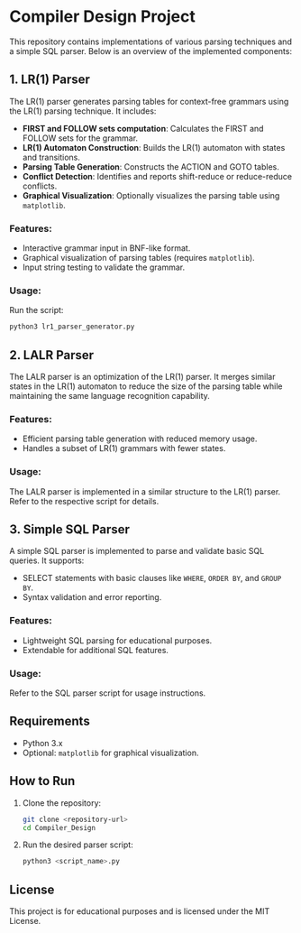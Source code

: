 # Compiler Design Project

This repository contains implementations of various parsing techniques and a simple SQL parser. Below is an overview of the implemented components:

## 1. LR(1) Parser
The LR(1) parser generates parsing tables for context-free grammars using the LR(1) parsing technique. It includes:
- **FIRST and FOLLOW sets computation**: Calculates the FIRST and FOLLOW sets for the grammar.
- **LR(1) Automaton Construction**: Builds the LR(1) automaton with states and transitions.
- **Parsing Table Generation**: Constructs the ACTION and GOTO tables.
- **Conflict Detection**: Identifies and reports shift-reduce or reduce-reduce conflicts.
- **Graphical Visualization**: Optionally visualizes the parsing table using `matplotlib`.

### Features:
- Interactive grammar input in BNF-like format.
- Graphical visualization of parsing tables (requires `matplotlib`).
- Input string testing to validate the grammar.

### Usage:
Run the script:
```bash
python3 lr1_parser_generator.py
```

## 2. LALR Parser
The LALR parser is an optimization of the LR(1) parser. It merges similar states in the LR(1) automaton to reduce the size of the parsing table while maintaining the same language recognition capability.

### Features:
- Efficient parsing table generation with reduced memory usage.
- Handles a subset of LR(1) grammars with fewer states.

### Usage:
The LALR parser is implemented in a similar structure to the LR(1) parser. Refer to the respective script for details.

## 3. Simple SQL Parser
A simple SQL parser is implemented to parse and validate basic SQL queries. It supports:
- SELECT statements with basic clauses like `WHERE`, `ORDER BY`, and `GROUP BY`.
- Syntax validation and error reporting.

### Features:
- Lightweight SQL parsing for educational purposes.
- Extendable for additional SQL features.

### Usage:
Refer to the SQL parser script for usage instructions.

## Requirements
- Python 3.x
- Optional: `matplotlib` for graphical visualization.

## How to Run
1. Clone the repository:
   ```bash
   git clone <repository-url>
   cd Compiler_Design
   ```
2. Run the desired parser script:
   ```bash
   python3 <script_name>.py
   ```

## License
This project is for educational purposes and is licensed under the MIT License.